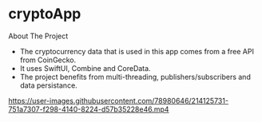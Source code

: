 # cryptoApp

About The Project

- The cryptocurrency data that is used in this app comes from a free API from CoinGecko. 
- It uses SwiftUI, Combine and CoreData. 
- The project benefits from multi-threading, publishers/subscribers and data persistance. 

https://user-images.githubusercontent.com/78980646/214125731-751a7307-f298-4140-8224-d57b35228e46.mp4


